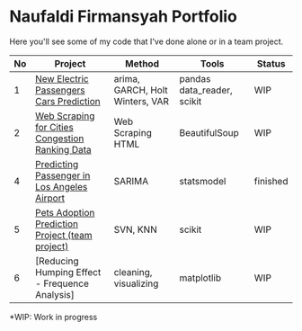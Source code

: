 # Naufaldi Firmansyah Portfolio

Here you'll see some of my code that I've done alone or in a team project.


| No | Project | Method | Tools |Status| 
|-------|---------|---------|-|-|
|1 | [New Electric Passengers Cars Prediction](https://github.com/naufaldi-fir/new-electric-passengers-cars-prediction) | arima, GARCH, Holt Winters, VAR | pandas data_reader, scikit| WIP| 
|2| [Web Scraping for Cities Congestion Ranking Data](https://github.com/naufaldi-fir/web-scraping-for-cities-congestion-ranking-data) | Web Scraping HTML |BeautifulSoup| WIP |
|4| [Predicting Passenger in Los Angeles Airport](https://github.com/naufaldi-fir/Los-angeles-airport-passenger-prediction) | SARIMA | statsmodel|finished|
|5| [Pets Adoption Prediction Project (team project)](https://github.com/naufaldi-fir/adoption-prediction-project) |SVN, KNN|scikit| WIP |
|6| [Reducing Humping Effect - Frequence Analysis] |cleaning, visualizing|matplotlib| WIP|

*WIP: Work in progress


